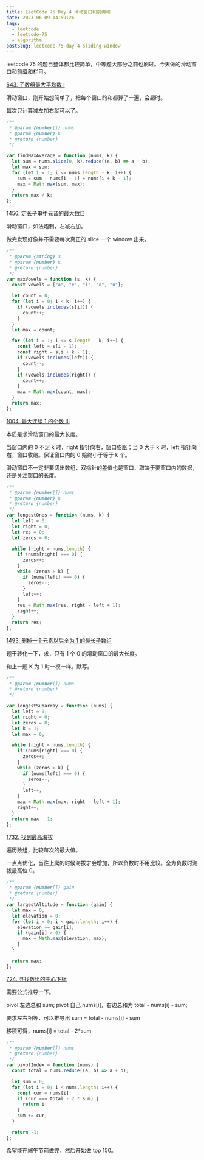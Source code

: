 ```yaml
---
title: LeetCode 75 Day 4 滑动窗口和前缀和
date: 2023-06-09 14:59:26
tags:
  - leetcode
  - leetcode-75
  - algorithm
postSlug: leetcode-75-day-4-sliding-window
---
```


leetcode 75 的题目整体都比较简单，中等题大部分之前也刷过。今天做的滑动窗口和前缀和栏目。

[643. 子数组最大平均数 I](https://leetcode.cn/problems/maximum-average-subarray-i/?envType=study-plan-v2&envId=leetcode-75)

滑动窗口，刚开始想简单了，把每个窗口的和都算了一遍，会超时。

每次只计算减左加右就可以了。

```js
/**
 * @param {number[]} nums
 * @param {number} k
 * @return {number}
 */

var findMaxAverage = function (nums, k) {
  let sum = nums.slice(0, k).reduce((a, b) => a + b);
  let max = sum;
  for (let i = 1; i <= nums.length - k; i++) {
    sum = sum - nums[i - 1] + nums[i + k - 1];
    max = Math.max(sum, max);
  }
  return max / k;
};
```

[1456. 定长子串中元音的最大数目](https://leetcode.cn/problems/maximum-number-of-vowels-in-a-substring-of-given-length/?envType=study-plan-v2&envId=leetcode-75)

滑动窗口，如法炮制，左减右加。

做完发现好像并不需要每次真正的 slice 一个 window 出来。

```js
/**
 * @param {string} s
 * @param {number} k
 * @return {number}
 */
var maxVowels = function (s, k) {
  const vowels = ["a", "e", "i", "o", "u"];

  let count = 0;
  for (let i = 0; i < k; i++) {
    if (vowels.includes(s[i])) {
      count++;
    }
  }
  let max = count;

  for (let i = 1; i <= s.length - k; i++) {
    const left = s[i - 1];
    const right = s[i + k - 1];
    if (vowels.includes(left)) {
      count--;
    }
    if (vowels.includes(right)) {
      count++;
    }
    max = Math.max(count, max);
  }
  return max;
};
```

[1004. 最大连续 1 的个数 III](https://leetcode.cn/problems/max-consecutive-ones-iii/?envType=study-plan-v2&envId=leetcode-75)

本质是求滑动窗口的最大长度。

当窗口内的 0 不足 k 时，right 指针向右，窗口膨胀；当 0 大于 k 时，left 指针向右，窗口收缩。保证窗口内的 0 始终小于等于 k 个。

滑动窗口不一定非要切出数组，双指针的差值也是窗口，取决于要窗口内的数据，还是关注窗口的长度。

```js
/**
 * @param {number[]} nums
 * @param {number} k
 * @return {number}
 */
var longestOnes = function (nums, k) {
  let left = 0;
  let right = 0;
  let res = 0;
  let zeros = 0;

  while (right < nums.length) {
    if (nums[right] === 0) {
      zeros++;
    }
    while (zeros > k) {
      if (nums[left] === 0) {
        zeros--;
      }
      left++;
    }
    res = Math.max(res, right - left + 1);
    right++;
  }
  return res;
};
```

[1493. 删掉一个元素以后全为 1 的最长子数组](https://leetcode.cn/problems/longest-subarray-of-1s-after-deleting-one-element/?envType=study-plan-v2&envId=leetcode-75)

题干转化一下，求，只有 1 个 0 的滑动窗口的最大长度。

和上一题 K 为 1 时一模一样。默写。

```js
/**
 * @param {number[]} nums
 * @return {number}
 */

var longestSubarray = function (nums) {
  let left = 0;
  let right = 0;
  let zeros = 0;
  let k = 1;
  let max = 0;

  while (right < nums.length) {
    if (nums[right] === 0) {
      zeros++;
    }
    while (zeros > k) {
      if (nums[left] === 0) {
        zeros--;
      }
      left++;
    }
    max = Math.max(max, right - left + 1);
    right++;
  }
  return max - 1;
};
```

[1732. 找到最高海拔](https://leetcode.cn/problems/find-the-highest-altitude/?envType=study-plan-v2&envId=leetcode-75)

遍历数组，比较每次的最大值。

一点点优化，当往上爬的时候海拔才会增加，所以负数时不用比较。全为负数时海拔最高位 0。

```js
/**
 * @param {number[]} gain
 * @return {number}
 */
var largestAltitude = function (gain) {
  let max = 0;
  let elevation = 0;
  for (let i = 0; i < gain.length; i++) {
    elevation += gain[i];
    if (gain[i] > 0) {
      max = Math.max(elevation, max);
    }
  }

  return max;
};
```

[724. 寻找数组的中心下标](https://leetcode.cn/problems/find-pivot-index/?envType=study-plan-v2&envId=leetcode-75)

需要公式推导一下。

pivol 左边总和 sum; pivot 自己 nums[i]，右边总和为 total - nums[i] - sum;

要求左右相等，可以推导出 sum = total - nums[i] - sum

移项可得，nums[i] = total - 2\*sum

```js
/**
 * @param {number[]} nums
 * @return {number}
 */
var pivotIndex = function (nums) {
  const total = nums.reduce((a, b) => a + b);

  let sum = 0;
  for (let i = 0; i < nums.length; i++) {
    const cur = nums[i];
    if (cur === total - 2 * sum) {
      return i;
    }
    sum += cur;
  }

  return -1;
};
```

希望能在端午节前做完，然后开始做 top 150。
